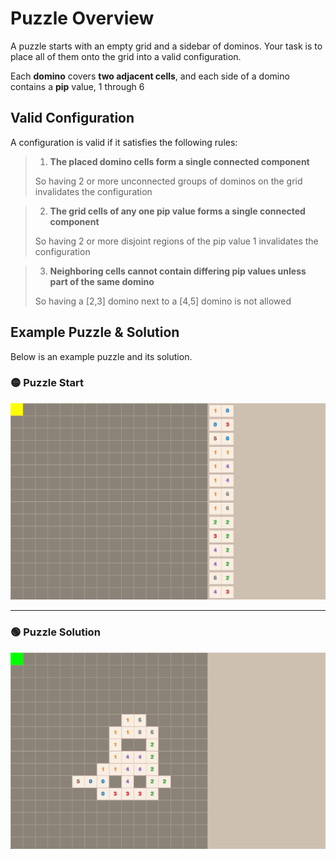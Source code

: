# Puzzle Overview

A puzzle starts with an empty grid and a sidebar of dominos. Your task is to place all of them onto the grid into a valid configuration.

Each **domino** covers **two adjacent cells**, and each side of a domino contains a **pip** value, 1 through 6

## Valid Configuration

A configuration is valid if it satisfies the following rules:

> 1) **The placed domino cells form a single connected component**
> 
> So having 2 or more unconnected groups of dominos on the grid invalidates the configuration 

> 2) **The grid cells of any one pip value forms a single connected component**
> 
> So having 2 or more disjoint regions of the pip value 1 invalidates the configuration

> 3) **Neighboring cells cannot contain differing pip values unless part of the same domino**
>
> So having a [2,3] domino next to a [4,5] domino is not allowed


## Example Puzzle & Solution

Below is an example puzzle and its solution.

### 🟡 Puzzle Start

![Puzzle Start](README_stuffs/unsolved.png)

---

### 🟢 Puzzle Solution

![Puzzle Solution](README_stuffs/solved.png)


